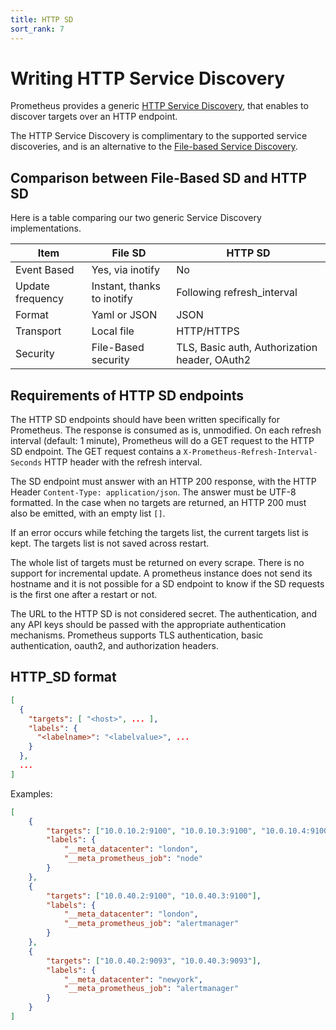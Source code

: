 ```yaml
---
title: HTTP SD
sort_rank: 7
---
```


# Writing HTTP Service Discovery

Prometheus provides a generic [HTTP Service Discovery](https://prometheus.io/docs/prometheus/latest/configuration/configuration/#http_sd_config),
that enables to discover targets over an HTTP endpoint.

The HTTP Service Discovery is complimentary to the supported service
discoveries, and is an alternative to the [File-based Service Discovery](https://prometheus.io/docs/guides/file-sd/#use-file-based-service-discovery-to-discover-scrape-targets).

## Comparison between File-Based SD and HTTP SD

Here is a table comparing our two generic Service Discovery implementations.

| Item | File SD | HTTP SD |
| ---- | ------- | ------- |
| Event Based | Yes, via inotify | No |
| Update frequency | Instant, thanks to inotify | Following refresh_interval |
| Format | Yaml or JSON | JSON |
| Transport | Local file | HTTP/HTTPS |
| Security | File-Based security | TLS, Basic auth, Authorization header, OAuth2 |

## Requirements of HTTP SD endpoints

The HTTP SD endpoints should have been written specifically for Prometheus.
The response is consumed as is, unmodified. On each refresh interval (default: 1
minute), Prometheus will do a GET request to the HTTP SD endpoint. The GET
request contains a `X-Prometheus-Refresh-Interval-Seconds` HTTP header with the
refresh interval.

The SD endpoint must answer with an HTTP 200 response, with the HTTP Header
`Content-Type: application/json`. The answer must be UTF-8 formatted.
In the case when no targets are returned, an HTTP 200 must also be emitted, with
an empty list `[]`.

If an error occurs while fetching the targets list, the current targets list is
kept. The targets list is not saved across restart.

The whole list of targets must be returned on every scrape. There is no support
for incremental update. A prometheus instance does not send its hostname and it
is not possible for a SD endpoint to know if the SD requests is the first one
after a restart or not.

The URL to the HTTP SD is not considered secret. The authentication, and any API
keys should be passed with the appropriate authentication mechanisms. Prometheus
supports TLS authentication, basic authentication, oauth2, and authorization
headers.

## HTTP_SD format

```json
[
  {
    "targets": [ "<host>", ... ],
    "labels": {
      "<labelname>": "<labelvalue>", ...
    }
  },
  ...
]
```


Examples:

```json
[
    {
        "targets": ["10.0.10.2:9100", "10.0.10.3:9100", "10.0.10.4:9100", "10.0.10.5:9100"],
        "labels": {
            "__meta_datacenter": "london",
            "__meta_prometheus_job": "node"
        }
    },
    {
        "targets": ["10.0.40.2:9100", "10.0.40.3:9100"],
        "labels": {
            "__meta_datacenter": "london",
            "__meta_prometheus_job": "alertmanager"
        }
    },
    {
        "targets": ["10.0.40.2:9093", "10.0.40.3:9093"],
        "labels": {
            "__meta_datacenter": "newyork",
            "__meta_prometheus_job": "alertmanager"
        }
    }
]
```
